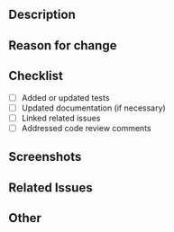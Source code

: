 ## Description

<!-- Please provide an overview of the changes -->

## Reason for change

<!-- Please describe why this change is necessary -->

## Checklist

- [ ] Added or updated tests
- [ ] Updated documentation (if necessary)
- [ ] Linked related issues
- [ ] Addressed code review comments

## Screenshots

<!-- If there are UI changes, please attach before/after screenshots -->

## Related Issues

<!-- If there are related issues, please list them in the format "#issue number" -->

## Other

<!-- Please provide any other information for the reviewer -->
